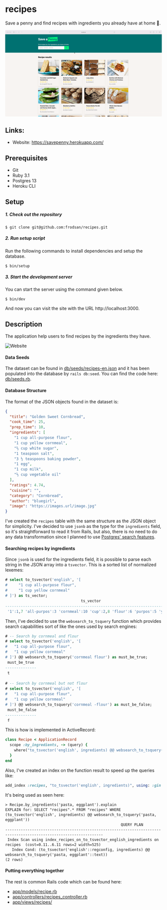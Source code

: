 # recipes

Save a penny and find recipes with ingredients you already have at home 🥘.

![Website](docs/savepenny.gif)

## Links:

- Website: <https://savepenny.herokuapp.com/>

## Prerequisites

- Git
- Ruby 3.1
- Postgres 13
- Heroku CLI

## Setup

##### 1. Check out the repository

```
$ git clone git@github.com:frodsan/recipes.git
```

##### 2. Run setup script

Run the following commands to install dependencies and setup the database.

```
$ bin/setup
```

##### 3. Start the development server

You can start the server using the command given below.

```
$ bin/dev
```

And now you can visit the site with the URL http://localhost:3000.

## Description

The application help users to find recipes by the ingredients they have.

![Website](docs/savepenny.png)

#### Data Seeds

The dataset can be found in [db/seeds/recipes-en.json](db/seeds/recipes-en.json)
and it has been populated into the database by `rails db:seed`. You can find the
code here: [db/seeds.rb](db/seeds.rb).

#### Database Structure

The format of the JSON objects found in the dataset is:

```json
{
  "title": "Golden Sweet Cornbread",
  "cook_time": 25,
  "prep_time": 10,
  "ingredients": [
    "1 cup all-purpose flour",
    "1 cup yellow cornmeal",
    "⅔ cup white sugar",
    "1 teaspoon salt",
    "3 ½ teaspoons baking powder",
    "1 egg",
    "1 cup milk",
    "⅓ cup vegetable oil"
  ],
  "ratings": 4.74,
  "cuisine": "",
  "category": "Cornbread",
  "author": "bluegirl",
  "image": "https://images.url/image.jpg"
}
```

I've created the `recipes` table with the same structure as the JSON object for simplicity.
I've decided to use `jsonb` as the type for the `ingredients` field, so it's straightforward
to read it from Rails, but also, there is no need to do any data transformation since I planned
to use [Postgres' search features][pgsearch].

#### Searching recipes by ingredients

Since `jsonb` is used for the ingredients field, it is possible to parse
each string in the JSON array into a `tsvector`. This is a sorted list of
normalized lexemes:

```sql
# select to_tsvector('english', '[
#     "1 cup all-purpose flour",
#     "1 cup yellow cornmeal"
# ]') as ts_vector;
                                  ts_vector
--------------------------------------------------------------------------------
 '1':1,7 'all-purpos':3 'cornmeal':10 'cup':2,8 'flour':6 'purpos':5 'yellow':9
```

Then, I've decided to use the `websearch_to_tsquery` function which provides
search capabilities sort of like the ones used by search engines:

```sql
# -- Search by cornmeal and flour
# select to_tsvector('english', '[
#   "1 cup all-purpose flour",
#   "1 cup yellow cornmeal"
# ]') @@ websearch_to_tsquery('cornmeal flour') as must_be_true;
 must_be_true
--------------
 t

# -- Search by cornmeal but not flour
# select to_tsvector('english', '[
#   "1 cup all-purpose flour",
#   "1 cup yellow cornmeal"
# ]') @@ websearch_to_tsquery('cornmeal -flour') as must_be_false;
 must_be_false
--------------
 f
```

This is how is implemented in ActiveRecord:

```ruby
class Recipe < ApplicationRecord
  scope :by_ingredients, -> (query) {
    where("to_tsvector('english', ingredients) @@ websearch_to_tsquery(?)", query)
  }
end
```

Also, I've created an index on the function result to speed up the queries like:

```ruby
add_index :recipes, "to_tsvector('english', ingredients)", using: :gin
```

It's being used as seen here:

```
> Recipe.by_ingredients('pasta, eggplant').explain
EXPLAIN for: SELECT "recipes".* FROM "recipes" WHERE (to_tsvector('english', ingredients) @@ websearch_to_tsquery('pasta, eggplant'))
                                                    QUERY PLAN
------------------------------------------------------------------------------------------------------------------
 Index Scan using index_recipes_on_to_tsvector_english_ingredients on recipes  (cost=0.11..6.11 rows=2 width=525)
   Index Cond: (to_tsvector('english'::regconfig, ingredients) @@ websearch_to_tsquery('pasta, eggplant'::text))
(2 rows)
```

#### Putting everything together

The rest is common Rails code which can be found here:

- [app/models/recipe.rb](app/models/recipe.rb)
- [app/controllers/recipes_controller.rb](app/controllers/recipes_controller.rb)
- [app/views/recipes/](app/views/recipes/)

[pgsearch]: https://www.postgresql.org/docs/current/textsearch.html
